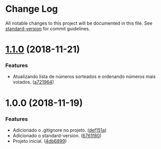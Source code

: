 # Change Log

All notable changes to this project will be documented in this file. See [standard-version](https://github.com/conventional-changelog/standard-version) for commit guidelines.

<a name="1.1.0"></a>
# [1.1.0](https://github.com/danielso2007/leitura_arquivo_node/compare/v1.0.0...v1.1.0) (2018-11-21)


### Features

* Atualizando lista de números sorteados e ordenando números mais votados. ([a721964](https://github.com/danielso2007/leitura_arquivo_node/commit/a721964))



<a name="1.0.0"></a>
# 1.0.0 (2018-11-19)


### Features

* Adicionado o .gitignore no projeto. ([def151a](https://github.com/danielso2007/leitura_arquivo_node/commit/def151a))
* Adicionado o standard-version. ([6761f80](https://github.com/danielso2007/leitura_arquivo_node/commit/6761f80))
* Projeto inicial. ([4db6899](https://github.com/danielso2007/leitura_arquivo_node/commit/4db6899))
